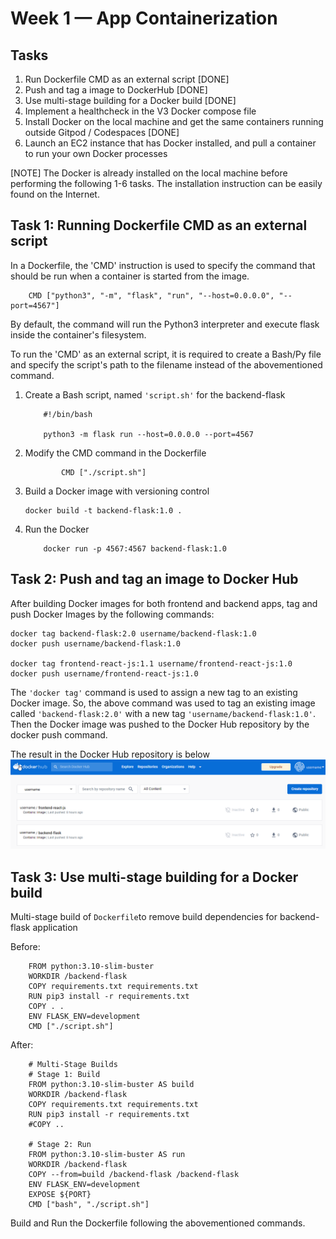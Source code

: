 # Week 1 — App Containerization

## Tasks 
1. Run Dockerfile CMD as an external script [DONE]
2. Push and tag a image to DockerHub [DONE]
3. Use multi-stage building for a Docker build [DONE]
4. Implement a healthcheck in the V3 Docker compose file
5. Install Docker on the local machine and get the same containers running outside Gitpod / Codespaces [DONE]
6. Launch an EC2 instance that has Docker installed, and pull a container to run your own Docker processes 

[NOTE] The Docker is already installed on the local machine before performing the following 1-6 tasks. The installation instruction can be easily found on the Internet.

## Task 1: Running Dockerfile CMD as an external script

In a Dockerfile, the 'CMD' instruction is used to specify the command that should be run when a container is started from the image.  
    
        CMD ["python3", "-m", "flask", "run", "--host=0.0.0.0", "--port=4567"]

By default, the command will run the Python3 interpreter and execute flask inside the container's filesystem. <br />

To run the 'CMD' as an external script, it is required to create a Bash/Py file and specify the script's path to the filename instead of the abovementioned command. <br />

   1. Create a Bash script, named ```'script.sh'``` for the backend-flask
        ```
            #!/bin/bash

            python3 -m flask run --host=0.0.0.0 --port=4567
        ```
   2. Modify the CMD command in the Dockerfile
        ```
                CMD ["./script.sh"]
        ```
   3. Build a Docker image with versioning control
        ```
        docker build -t backend-flask:1.0 .
        ```
   4. Run the Docker 
        ``` 
            docker run -p 4567:4567 backend-flask:1.0
        ```
## Task 2: Push and tag an image to Docker Hub

After building Docker images for both frontend and backend apps, tag and push Docker Images by the following commands:

    docker tag backend-flask:2.0 username/backend-flask:1.0
    docker push username/backend-flask:1.0
    
    docker tag frontend-react-js:1.1 username/frontend-react-js:1.0
    docker push username/frontend-react-js:1.0
   
The ```'docker tag'``` command is used to assign a new tag to an existing Docker image. So, the above command was used to tag an existing image called ```'backend-flask:2.0'``` with a new tag ```'username/backend-flask:1.0'```. Then the Docker image was pushed to the Docker Hub repository by the docker push command. 

The result in the Docker Hub repository is below
![DockerHub](assets/dockerhub.png)


## Task 3: Use multi-stage building for a Docker build

Multi-stage build of ```Dockerfile```to remove build dependencies for backend-flask application <br />

   Before:

        FROM python:3.10-slim-buster
        WORKDIR /backend-flask
        COPY requirements.txt requirements.txt
        RUN pip3 install -r requirements.txt
        COPY . .
        ENV FLASK_ENV=development
        CMD ["./script.sh"]

   After:

        # Multi-Stage Builds
        # Stage 1: Build
        FROM python:3.10-slim-buster AS build
        WORKDIR /backend-flask
        COPY requirements.txt requirements.txt
        RUN pip3 install -r requirements.txt
        #COPY ..

        # Stage 2: Run
        FROM python:3.10-slim-buster AS run
        WORKDIR /backend-flask
        COPY --from=build /backend-flask /backend-flask
        ENV FLASK_ENV=development
        EXPOSE ${PORT}
        CMD ["bash", "./script.sh"]
    
Build and Run the Dockerfile following the abovementioned commands.



